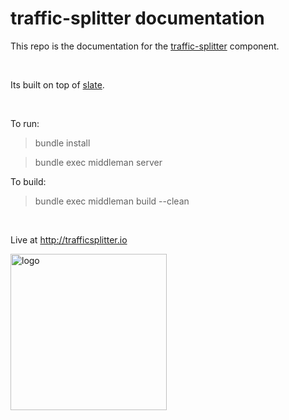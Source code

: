traffic-splitter documentation
==

This repo is the documentation for the [traffic-splitter](https://github.com/Mindera/traffic-splitter) component.

<br>

Its built on top of [slate](https://github.com/lord/slate).

<br>

To run:
> bundle install

> bundle exec middleman server

To build:
> bundle exec middleman build --clean

<br>

Live at http://trafficsplitter.io

<img src="http://trafficsplitter.io/images/logos/png/tf-original.png" alt="logo" width="250" height="250" />
